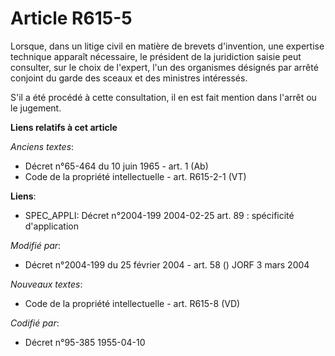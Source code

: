 # Article R615-5

Lorsque, dans un litige civil en matière de brevets d'invention, une expertise technique apparaît nécessaire, le président de
la juridiction saisie peut consulter, sur le choix de l'expert, l'un des organismes désignés par arrêté conjoint du garde des
sceaux et des ministres intéressés.

S'il a été procédé à cette consultation, il en est fait mention dans l'arrêt ou le jugement.

**Liens relatifs à cet article**

_Anciens textes_:

  - Décret n°65-464 du 10 juin 1965 - art. 1 (Ab)
  - Code de la propriété intellectuelle - art. R615-2-1 (VT)

**Liens**:

  - SPEC_APPLI: Décret n°2004-199 2004-02-25 art. 89 : spécificité d'application

_Modifié par_:

  - Décret n°2004-199 du 25 février 2004 - art. 58 () JORF 3 mars 2004

_Nouveaux textes_:

  - Code de la propriété intellectuelle - art. R615-8 (VD)

_Codifié par_:

  - Décret n°95-385 1955-04-10
